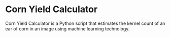 # Corn Yield Calculator

Corn Yield Calculator is a Python script that estimates the kernel count of an ear of corn in an image using machine learning technology.
